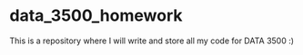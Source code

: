 # data_3500_homework
This is a repository where I will write and store all my code for DATA 3500 :)
